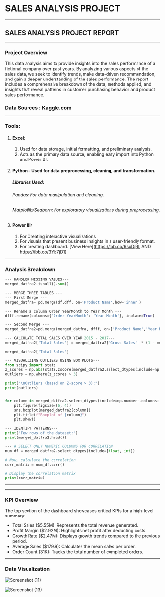 # SALES ANALYSIS PROJECT

---
## SALES ANALYSIS PROJECT REPORT

---
### Project Overview

This data analysis aims to provide insights into the sales performance of a fictional company over past years. By analyzing various aspects of the sales data, we seek to identify trends, make data-driven recommendation, and gain a deeper understanding of the sales performance. The report includes a comprehensive breakdown of the data, methods applied, and insights that reveal patterns in customer purchasing behavior and product sales performance.

### Data Sources : Kaggle.com
---
### Tools:
1. ####	Excel:
   1. Used for data storage, initial formatting, and preliminary analysis.
   2.   Acts as the primary data source, enabling easy import into Python and Power BI.
2. ####	Python - Used for data preprocessing, cleaning, and transformation.
   ##### Libraries Used:
   ######   Pandas: For data manipulation and cleaning.
   ######   Matplotlib/Seaborn: For exploratory visualizations during preprocessing.

3. ####	Power BI:
   1. For Creating interactive visualizations
   2. For visuals that present business insights in a user-friendly format.
   3. For creating dashboard. [View Here](https://ibb.co/6sxDjRL AND https://ibb.co/3Yb7jD1)
      
---
### Analysis Breakdown
```Python
--- HANDLED MISSING VALUES---
merged_datfra2.isnull().sum()
```
```Python
--- MERGE THREE TABLES ---
--- First Merge ---
merged_datfra= pd.merge(df,dff, on='Product Name',how='inner')

--- Rename a column Order YearMonth to Year Month ---
dfff.rename(columns={'Order YearMonth': 'Year Month'}, inplace=True) 

--- Second Merge ---
merged_datfra2=pd.merge(merged_datfra, dfff, on=['Product Name','Year Month'], how='inner')

```
```Python
--- CALCULATE TOTAL SALES OVER YEAR 2015 - 2017---
merged_datfra2['Total Sales'] = merged_datfra2['Gross Sales'] * (1 - merged_datfra2['Discount %'])

merged_datfra2['Total Sales']
```
```Python
--- VISUALIZING OUTLIERS USING BOX PLOTS---
from scipy import stats
z_scores = np.abs(stats.zscore(merged_datfra2.select_dtypes(include=np.number)))
outliers = np.where(z_scores > 3)

print("\nOutliers (based on Z-score > 3):")
print(outliers)


for column in merged_datfra2.select_dtypes(include=np.number).columns:
    plt.figure(figsize=(6, 4))
    sns.boxplot(merged_datfra2[column])
    plt.title(f"Boxplot of {column}")
    plt.show()
```
``` Python
--- IDENTIFY PATTERNS---
print("Few rows of the dataset:")
print(merged_datfra2.head())
```
```Python
--- # SELECT ONLY NUMERIC COLUMNS FOR CORRELATION
num_df = merged_datfra2.select_dtypes(include=[float, int])

# Now, calculate the correlation
corr_matrix = num_df.corr()

# Display the correlation matrix
print(corr_matrix)
```
---
---
### KPI Overview
The top section of the dashboard showcases critical KPIs for a high-level summary:

   - Total Sales ($5.55M): Represents the total revenue generated.
   - Profit Margin ($2.92M): Highlights net profit after deducting costs.
   - Growth Rate ($2.47M): Displays growth trends compared to the previous period.
   - Average Sales ($179.9): Calculates the mean sales per order.
   - Order Count (31K): Tracks the total number of completed orders.

---
### Data Visualization

![Screenshot (11)](https://github.com/user-attachments/assets/ea0ae98d-9a6e-4253-b575-968e24f060f5)

![Screenshot (13)](https://github.com/user-attachments/assets/1ed7c3c8-db1a-4bea-8890-bb83f4382f45)
